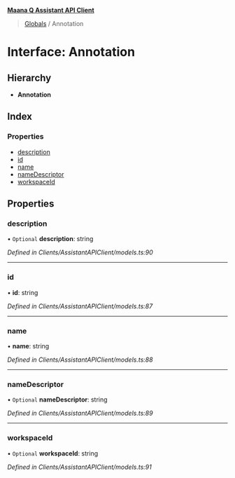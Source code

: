 **[Maana Q Assistant API Client](../README.md)**

> [Globals](../README.md) / Annotation

# Interface: Annotation

## Hierarchy

* **Annotation**

## Index

### Properties

* [description](annotation.md#description)
* [id](annotation.md#id)
* [name](annotation.md#name)
* [nameDescriptor](annotation.md#namedescriptor)
* [workspaceId](annotation.md#workspaceid)

## Properties

### description

• `Optional` **description**: string

*Defined in Clients/AssistantAPIClient/models.ts:90*

___

### id

•  **id**: string

*Defined in Clients/AssistantAPIClient/models.ts:87*

___

### name

•  **name**: string

*Defined in Clients/AssistantAPIClient/models.ts:88*

___

### nameDescriptor

• `Optional` **nameDescriptor**: string

*Defined in Clients/AssistantAPIClient/models.ts:89*

___

### workspaceId

• `Optional` **workspaceId**: string

*Defined in Clients/AssistantAPIClient/models.ts:91*
